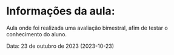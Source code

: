 # Informações da aula:
Aula onde foi realizada uma avaliação bimestral, afim de testar o conhecimento do aluno.

<p>Data: 23 de outubro de 2023 (2023-10-23)<p> 
